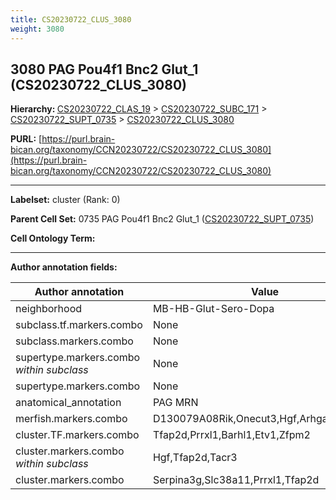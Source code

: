 ```yaml
---
title: CS20230722_CLUS_3080
weight: 3080
---
```

## 3080 PAG Pou4f1 Bnc2 Glut_1 (CS20230722_CLUS_3080)
<b>Hierarchy: </b>
[CS20230722_CLAS_19](../CS20230722_CLAS_19) >
[CS20230722_SUBC_171](../CS20230722_SUBC_171) >
[CS20230722_SUPT_0735](../CS20230722_SUPT_0735) >
[CS20230722_CLUS_3080](../CS20230722_CLUS_3080)

**PURL:** [https://purl.brain-bican.org/taxonomy/CCN20230722/CS20230722_CLUS_3080](https://purl.brain-bican.org/taxonomy/CCN20230722/CS20230722_CLUS_3080)

---


**Labelset:** cluster (Rank: 0)

**Parent Cell Set:** 0735 PAG Pou4f1 Bnc2 Glut_1 ([CS20230722_SUPT_0735](../CS20230722_SUPT_0735))



**Cell Ontology Term:** 

[MARKER GENES.]: #


---

[TRANSFERRED ANNOTATIONS.]: #


[AUTHOR ANNOTATION FIELDS.]: #


**Author annotation fields:**

| Author annotation | Value |
|-------------------|-------|
|neighborhood|MB-HB-Glut-Sero-Dopa|
|subclass.tf.markers.combo|None|
|subclass.markers.combo|None|
|supertype.markers.combo _within subclass_|None|
|supertype.markers.combo|None|
|anatomical_annotation|PAG MRN|
|merfish.markers.combo|D130079A08Rik,Onecut3,Hgf,Arhgap36,Tacr3|
|cluster.TF.markers.combo|Tfap2d,Prrxl1,Barhl1,Etv1,Zfpm2|
|cluster.markers.combo _within subclass_|Hgf,Tfap2d,Tacr3|
|cluster.markers.combo|Serpina3g,Slc38a11,Prrxl1,Tfap2d|
